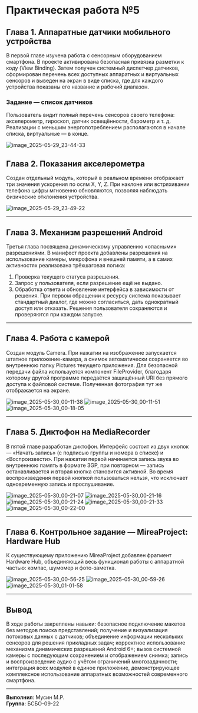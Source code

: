# Практическая работа №5

## Глава 1. Аппаратные датчики мобильного устройства

В первой главе изучена работа с сенсорным оборудованием смартфона.
В проекте активирована безопасная привязка разметки к коду (View Binding). 
Затем получен системный диспетчер датчиков, сформирован перечень всех доступных аппаратных и 
виртуальных сенсоров и выведен на экран в виде списка, где для каждого устройства показаны его название и рабочий диапазон.

### Задание — список датчиков

Пользователь видит полный перечень сенсоров своего телефона: акселерометр, гироскоп, датчик освещённости, 
барометр и т. д. Реализации с меньшим энергопотреблением располагаются в начале списка, виртуальные — в конце.

![image_2025-05-29_23-44-33](https://github.com/user-attachments/assets/07fcfb7d-13a1-470a-ac82-266bcebfb1c4)

## Глава 2. Показания акселерометра

Создан отдельный модуль, который в реальном времени отображает три значения ускорения по осям X, Y, Z. 
При наклоне или встряхивании телефона цифры мгновенно обновляются, позволяя наблюдать физические отклонения устройства.

![image_2025-05-29_23-49-22](https://github.com/user-attachments/assets/69cab981-84c9-48ed-b52e-df3384471dca)

---

## Глава 3. Механизм разрешений Android

Третья глава посвящена динамическому управлению «опасными» разрешениями.
В манифест проекта добавлены разрешения на использование камеры, микрофона и внешней памяти, а в самих активностях реализована трёхшаговая логика:
  1. Проверка текущего статуса разрешения.
  2. Запрос у пользователя, если разрешение ещё не выдано.
  3. Обработка ответа и обновление интерфейса в зависимости от решения.
При первом обращении к ресурсу система показывает стандартный диалог, где можно согласиться, дать однократный доступ или отказать. Решения пользователя сохраняются и проверяются при каждом запуске.

---

## Глава 4. Работа с камерой

Создан модуль Camera. При нажатии на изображение запускается штатное приложение-камера, а снимок автоматически сохраняется во 
внутреннюю папку Pictures текущего приложения. Для безопасной передачи файла используется компонент FileProvider, 
благодаря которому другой программе передаётся защищённый URI без прямого доступа к файловой системе. Полученная фотография тут же отображается на экране.

![image_2025-05-30_00-11-38](https://github.com/user-attachments/assets/a681980a-2a15-41ed-b65b-4d67a859eb79)
![image_2025-05-30_00-11-51](https://github.com/user-attachments/assets/faceb84d-73a1-491a-ab9f-941265b7c419)
![image_2025-05-30_00-18-05](https://github.com/user-attachments/assets/85f97f9b-16a9-4aab-bcf7-3811f1c03f48)

---

## Глава 5. Диктофон на MediaRecorder

В пятой главе разработан диктофон. Интерфейс состоит из двух кнопок — «Начать запись» (с подписью группы и номера в списке) и «Воспроизвести». 
При нажатии первой начинается запись звука во внутреннюю память в формате 3GP, при повторном — запись останавливается и вторая кнопка становится активной. 
Во время воспроизведения первой кнопкой пользоваться нельзя, что исключает одновременную запись и прослушивание.

![image_2025-05-30_00-21-07](https://github.com/user-attachments/assets/93662ae9-57da-4e18-a848-068cb6616e45)
![image_2025-05-30_00-21-16](https://github.com/user-attachments/assets/c4771cbb-c87f-4667-bb33-330747aef173)
![image_2025-05-30_00-21-24](https://github.com/user-attachments/assets/233010c2-d617-4430-8309-49983b415df4)
![image_2025-05-30_00-21-33](https://github.com/user-attachments/assets/6936e21b-5ece-4157-8148-aff1b467ad9c)
![image_2025-05-30_00-22-00](https://github.com/user-attachments/assets/820c7d6e-8b84-4d42-9560-011dd12a95af)

---

## Глава 6. Контрольное задание — MireaProject: Hardware Hub

К существующему приложению MireaProject добавлен фрагмент Hardware Hub, объединяющий весь функционал работы с аппаратной частью: компас, шумомер и фото-заметка.

![image_2025-05-30_00-56-25](https://github.com/user-attachments/assets/cd7fa36e-c723-4825-b059-cf177d3c73fc)
![image_2025-05-30_00-59-26](https://github.com/user-attachments/assets/8bf4ef96-8e69-4ebe-a7ab-80c190dab5c6)
![image_2025-05-30_01-01-58](https://github.com/user-attachments/assets/e435494a-ef92-4489-b690-6a23274a1abb)

---

## Вывод

В ходе работы закреплены навыки:
  безопасное подключение макетов без методов поиска представлений;
  получение и визуализация потоковых данных с датчиков;
  объединение информации нескольких сенсоров для решения прикладных задач;
  корректное использование механизма динамических разрешений Android 6+;
  вызов системной камеры с последующим сохранением и отображением снимка;
  запись и воспроизведение аудио с учётом ограничений многозадачности;
  интеграция всех модулей в единое приложение, демонстрирующее комплексное использование аппаратных возможностей современного смартфона.

---

**Выполнил**: Мусин М.Р.  
**Группа**: БСБО-09-22
